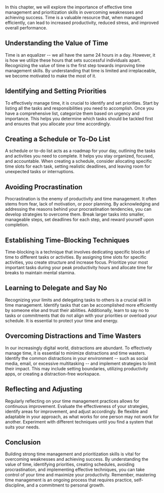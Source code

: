 
In this chapter, we will explore the importance of effective time management and prioritization skills in overcoming weaknesses and achieving success. Time is a valuable resource that, when managed efficiently, can lead to increased productivity, reduced stress, and improved overall performance.

Understanding the Value of Time
-------------------------------

Time is an equalizer -- we all have the same 24 hours in a day. However, it is how we utilize these hours that sets successful individuals apart. Recognizing the value of time is the first step towards improving time management skills. By understanding that time is limited and irreplaceable, we become motivated to make the most of it.

Identifying and Setting Priorities
----------------------------------

To effectively manage time, it is crucial to identify and set priorities. Start by listing all the tasks and responsibilities you need to accomplish. Once you have a comprehensive list, categorize them based on urgency and importance. This helps you determine which tasks should be tackled first and ensures that you allocate your time accordingly.

Creating a Schedule or To-Do List
---------------------------------

A schedule or to-do list acts as a roadmap for your day, outlining the tasks and activities you need to complete. It helps you stay organized, focused, and accountable. When creating a schedule, consider allocating specific time slots for each task, setting realistic deadlines, and leaving room for unexpected tasks or interruptions.

Avoiding Procrastination
------------------------

Procrastination is the enemy of productivity and time management. It often stems from fear, lack of motivation, or poor planning. By acknowledging and addressing the reasons behind your procrastination tendencies, you can develop strategies to overcome them. Break larger tasks into smaller, manageable steps, set deadlines for each step, and reward yourself upon completion.

Establishing Time-Blocking Techniques
-------------------------------------

Time-blocking is a technique that involves dedicating specific blocks of time to different tasks or activities. By assigning time slots for specific activities, you create structure and increase focus. Prioritize your most important tasks during your peak productivity hours and allocate time for breaks to maintain mental stamina.

Learning to Delegate and Say No
-------------------------------

Recognizing your limits and delegating tasks to others is a crucial skill in time management. Identify tasks that can be accomplished more efficiently by someone else and trust their abilities. Additionally, learn to say no to tasks or commitments that do not align with your priorities or overload your schedule. It is essential to protect your time and energy.

Overcoming Distractions and Time Wasters
----------------------------------------

In our increasingly digital world, distractions are abundant. To effectively manage time, it is essential to minimize distractions and time wasters. Identify the common distractions in your environment -- such as social media, email, or excessive multitasking -- and implement strategies to limit their impact. This may include setting boundaries, utilizing productivity apps, or creating a distraction-free workspace.

Reflecting and Adjusting
------------------------

Regularly reflecting on your time management practices allows for continuous improvement. Evaluate the effectiveness of your strategies, identify areas for improvement, and adjust accordingly. Be flexible and adaptable in your approach, as what works for one person may not work for another. Experiment with different techniques until you find a system that suits your needs.

Conclusion
----------

Building strong time management and prioritization skills is vital for overcoming weaknesses and achieving success. By understanding the value of time, identifying priorities, creating schedules, avoiding procrastination, and implementing effective techniques, you can take control of your time and maximize your productivity. Remember, mastering time management is an ongoing process that requires practice, self-discipline, and a commitment to personal growth.
